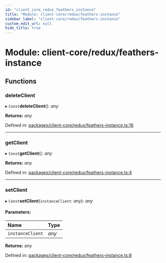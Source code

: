 ```yaml
---
id: "client_core_redux_feathers_instance"
title: "Module: client-core/redux/feathers-instance"
sidebar_label: "client-core/redux/feathers-instance"
custom_edit_url: null
hide_title: true
---
```


# Module: client-core/redux/feathers-instance

## Functions

### deleteClient

▸ `Const`**deleteClient**(): *any*

**Returns:** *any*

Defined in: [packages/client-core/redux/feathers-instance.ts:16](https://github.com/xr3ngine/xr3ngine/blob/9d253dc38/packages/client-core/redux/feathers-instance.ts#L16)

___

### getClient

▸ `Const`**getClient**(): *any*

**Returns:** *any*

Defined in: [packages/client-core/redux/feathers-instance.ts:4](https://github.com/xr3ngine/xr3ngine/blob/9d253dc38/packages/client-core/redux/feathers-instance.ts#L4)

___

### setClient

▸ `Const`**setClient**(`instanceClient`: *any*): *any*

#### Parameters:

Name | Type |
:------ | :------ |
`instanceClient` | *any* |

**Returns:** *any*

Defined in: [packages/client-core/redux/feathers-instance.ts:8](https://github.com/xr3ngine/xr3ngine/blob/9d253dc38/packages/client-core/redux/feathers-instance.ts#L8)
